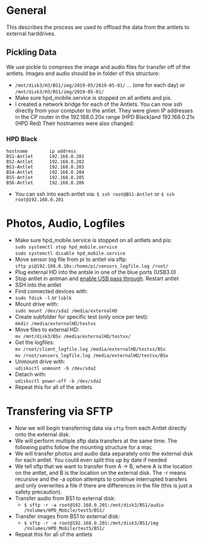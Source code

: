 # General
This describes the process we used to offload the data from the antlets to external harddrives. 

## Pickling Data
We use pickle to compress the image and audio files for transfer off of the antlets. Images and audio should be in folder of this structure:
- `/mnt/disk3/H3/BS1/img/2019-05/2019-05-01/` ... (one for each day) or `/mnt/disk3/H3/BS1/img/2019-05-01/`
- Make sure hpd_mobile.service is stopped on all antlets and pis.
- I created a network bridge for each of the Antlets.  You can now ssh directly from your computer to the antlet. They were given IP addresses in the CP router in the 192.168.0.20x range (HPD Black)and 192.168.0.21x (HPD Red)  Their hostnames were also changed:

### HPD Black
```
hostname        ip address
BS1-Antlet      192.168.0.201
BS2-Antlet      192.168.0.202
BS3-Antlet      192.168.0.203
BS4-Antlet      192.168.0.204
BS5-Antlet      192.168.0.205
BS6-Antlet      192.168.0.206
```
- You can ssh into each antlet via: `$ ssh root@BS1-Antlet` or `$ ssh root@192.168.0.201`


# Photos, Audio, Logfiles
  
- Make sure hpd_mobile.service is stopped on all antlets and pis: <br />
    `sudo systemctl stop hpd_mobile.service` <br />
    `sudo systemctl disable hpd_mobile.service`
- Move sensor log file from pi to antlet via sftp:<br />
    `sftp pi@192.168.0.10x:/home/pi/sensors_logfile.log /root/`
- Plug external HD into the antsle in one of the blue ports (USB3.0)
- Stop antlet in antman and [enable USB pass through](https://docs.antsle.com/usbdrives/#usb-pass-through). Restart antlet
- SSH into the antlet
- Find connected devices with: <br />
- `sudo fdisk -l` or `lsblk`
- Mount drive with:<br />
     `sudo mount /dev/sda2 /media/externalHD`
- Create subfolder for specific test (only once per test):<br />
    `mkdir /media/externalHD/testxx`
- Move files to external HD:<br />
    `mv /mnt/disk3/BSx /media/externalHD/testxx/`
- Get the logfiles: <br />
    `mv /root/client_logfile.log /media/externalHD/testxx/BSx`<br />
    `mv /root/sensors_logfile.log /media/externalHD/testxx/BSx`
- Unmount drive with: <br />
    `udisksctl unmount -b /dev/sda2`
- Detach with: <br />
    `udisksctl power-off -b /dev/sda2`
- Repeat this for all of the antlets

# Transfering via SFTP
- Now we will begin transferring data via `sftp` from each Antlet directly onto the external disk. 
- We will perform multiple sftp data transfers at the same time. The following paths follow the mounting structure for a mac
- We will transfer photos and audio data separately onto the external disk for each antlet.  You could even split this up by date if needed
- We tell sftp that we want to transfer from A -> B, where A is the location on the antlet, and B is the location on the external disk.  The -r means recursive and the -a option attempts to continue interrupted transfers and only overwrites a file if there are differences in the file (this is just a safety precaution).
- Transfer audio from BS1 to external disk: 
    - `$ sftp -r -a root@192.168.0.201:/mnt/disk3/BS1/audio /Volumes/HPD_Mobile/test5/BS1/`
- Transfer images from BS1 to external disk: 
    - `$ sftp -r -a root@192.168.0.201:/mnt/disk3/BS1/img /Volumes/HPD_Mobile/test5/BS1/`
- Repeat this for all of the antlets
